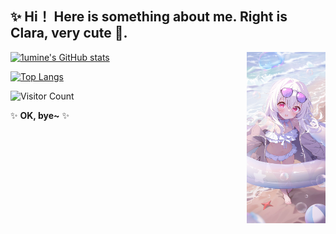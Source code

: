 ## ✨ Hi！ Here is something about me. Right is Clara, very cute 🤤.
<img align='right' src='./images/wife.jpg' width='25%' alt="wife's picture">
<!--画师推特名 Deyui，画的很可爱-->

[![1umine's GitHub stats](https://github-readme-stats.bakamelon.vercel.app/api?username=1umine&theme=radical)](https://github.com/anuraghazra/github-readme-stats)

[![Top Langs](https://github-readme-stats.bakamelon.vercel.app/api/top-langs/?username=1umine&theme=radical)](https://github.com/anuraghazra/github-readme-stats)

![Visitor Count](https://profile-counter.glitch.me/1umine/count.svg)

✨ **OK, bye~** ✨
